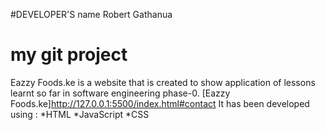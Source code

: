 #DEVELOPER'S name
Robert Gathanua
# my git project
Eazzy Foods.ke is a website that is created to show application of lessons learnt so far in software engineering phase-0. [Eazzy Foods.ke]http://127.0.0.1:5500/index.html#contact
It has been developed using :
*HTML
*JavaScript
*CSS
